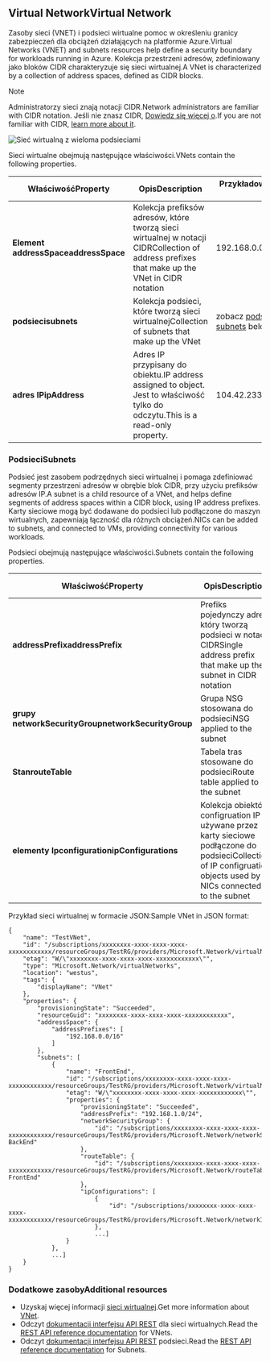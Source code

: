 ## <a name="virtual-network"></a><span data-ttu-id="ca0c2-101">Virtual Network</span><span class="sxs-lookup"><span data-stu-id="ca0c2-101">Virtual Network</span></span>
<span data-ttu-id="ca0c2-102">Zasoby sieci (VNET) i podsieci wirtualne pomoc w określeniu granicy zabezpieczeń dla obciążeń działających na platformie Azure.</span><span class="sxs-lookup"><span data-stu-id="ca0c2-102">Virtual Networks (VNET) and subnets resources help define a security boundary for workloads running in Azure.</span></span> <span data-ttu-id="ca0c2-103">Kolekcja przestrzeni adresów, zdefiniowany jako bloków CIDR charakteryzuje się sieci wirtualnej.</span><span class="sxs-lookup"><span data-stu-id="ca0c2-103">A VNet is characterized by a collection of address spaces, defined as CIDR blocks.</span></span> 

> [!NOTE]
> <span data-ttu-id="ca0c2-104">Administratorzy sieci znają notacji CIDR.</span><span class="sxs-lookup"><span data-stu-id="ca0c2-104">Network administrators are familiar with CIDR notation.</span></span> <span data-ttu-id="ca0c2-105">Jeśli nie znasz CIDR, [Dowiedz się więcej o](http://whatismyipaddress.com/cidr).</span><span class="sxs-lookup"><span data-stu-id="ca0c2-105">If you are not familiar with CIDR, [learn more about it](http://whatismyipaddress.com/cidr).</span></span>
> 
> 

![Sieć wirtualną z wieloma podsieciami](./media/resource-groups-networking/Figure4.png)

<span data-ttu-id="ca0c2-107">Sieci wirtualne obejmują następujące właściwości.</span><span class="sxs-lookup"><span data-stu-id="ca0c2-107">VNets contain the following properties.</span></span>

| <span data-ttu-id="ca0c2-108">Właściwość</span><span class="sxs-lookup"><span data-stu-id="ca0c2-108">Property</span></span> | <span data-ttu-id="ca0c2-109">Opis</span><span class="sxs-lookup"><span data-stu-id="ca0c2-109">Description</span></span> | <span data-ttu-id="ca0c2-110">Przykładowe wartości</span><span class="sxs-lookup"><span data-stu-id="ca0c2-110">Sample values</span></span> |
| --- | --- | --- |
| <span data-ttu-id="ca0c2-111">**Element addressSpace**</span><span class="sxs-lookup"><span data-stu-id="ca0c2-111">**addressSpace**</span></span> |<span data-ttu-id="ca0c2-112">Kolekcja prefiksów adresów, które tworzą sieci wirtualnej w notacji CIDR</span><span class="sxs-lookup"><span data-stu-id="ca0c2-112">Collection of address prefixes that make up the VNet in CIDR notation</span></span> |<span data-ttu-id="ca0c2-113">192.168.0.0/16</span><span class="sxs-lookup"><span data-stu-id="ca0c2-113">192.168.0.0/16</span></span> |
| <span data-ttu-id="ca0c2-114">**podsieci**</span><span class="sxs-lookup"><span data-stu-id="ca0c2-114">**subnets**</span></span> |<span data-ttu-id="ca0c2-115">Kolekcja podsieci, które tworzą sieci wirtualnej</span><span class="sxs-lookup"><span data-stu-id="ca0c2-115">Collection of subnets that make up the VNet</span></span> |<span data-ttu-id="ca0c2-116">zobacz [podsieci](#Subnets) poniżej.</span><span class="sxs-lookup"><span data-stu-id="ca0c2-116">see [subnets](#Subnets) below.</span></span> |
| <span data-ttu-id="ca0c2-117">**adres IP**</span><span class="sxs-lookup"><span data-stu-id="ca0c2-117">**ipAddress**</span></span> |<span data-ttu-id="ca0c2-118">Adres IP przypisany do obiektu.</span><span class="sxs-lookup"><span data-stu-id="ca0c2-118">IP address assigned to object.</span></span> <span data-ttu-id="ca0c2-119">Jest to właściwość tylko do odczytu.</span><span class="sxs-lookup"><span data-stu-id="ca0c2-119">This is a read-only property.</span></span> |<span data-ttu-id="ca0c2-120">104.42.233.77</span><span class="sxs-lookup"><span data-stu-id="ca0c2-120">104.42.233.77</span></span> |

### <a name="subnets"></a><span data-ttu-id="ca0c2-121">Podsieci</span><span class="sxs-lookup"><span data-stu-id="ca0c2-121">Subnets</span></span>
<span data-ttu-id="ca0c2-122">Podsieć jest zasobem podrzędnych sieci wirtualnej i pomaga zdefiniować segmenty przestrzeni adresów w obrębie blok CIDR, przy użyciu prefiksów adresów IP.</span><span class="sxs-lookup"><span data-stu-id="ca0c2-122">A subnet is a child resource of a VNet, and helps define segments of address spaces within a CIDR block, using IP address prefixes.</span></span> <span data-ttu-id="ca0c2-123">Karty sieciowe mogą być dodawane do podsieci lub podłączone do maszyn wirtualnych, zapewniają łączność dla różnych obciążeń.</span><span class="sxs-lookup"><span data-stu-id="ca0c2-123">NICs can be added to subnets, and connected to VMs, providing connectivity for various workloads.</span></span>

<span data-ttu-id="ca0c2-124">Podsieci obejmują następujące właściwości.</span><span class="sxs-lookup"><span data-stu-id="ca0c2-124">Subnets contain the following properties.</span></span> 

| <span data-ttu-id="ca0c2-125">Właściwość</span><span class="sxs-lookup"><span data-stu-id="ca0c2-125">Property</span></span> | <span data-ttu-id="ca0c2-126">Opis</span><span class="sxs-lookup"><span data-stu-id="ca0c2-126">Description</span></span> | <span data-ttu-id="ca0c2-127">Przykładowe wartości</span><span class="sxs-lookup"><span data-stu-id="ca0c2-127">Sample values</span></span> |
| --- | --- | --- |
| <span data-ttu-id="ca0c2-128">**addressPrefix**</span><span class="sxs-lookup"><span data-stu-id="ca0c2-128">**addressPrefix**</span></span> |<span data-ttu-id="ca0c2-129">Prefiks pojedynczy adres, który tworzą podsieci w notacji CIDR</span><span class="sxs-lookup"><span data-stu-id="ca0c2-129">Single address prefix that make up the subnet in CIDR notation</span></span> |<span data-ttu-id="ca0c2-130">192.168.1.0/24</span><span class="sxs-lookup"><span data-stu-id="ca0c2-130">192.168.1.0/24</span></span> |
| <span data-ttu-id="ca0c2-131">**grupy networkSecurityGroup**</span><span class="sxs-lookup"><span data-stu-id="ca0c2-131">**networkSecurityGroup**</span></span> |<span data-ttu-id="ca0c2-132">Grupa NSG stosowana do podsieci</span><span class="sxs-lookup"><span data-stu-id="ca0c2-132">NSG applied to the subnet</span></span> |<span data-ttu-id="ca0c2-133">zobacz [grupy NSG](#Network-Security-Group)</span><span class="sxs-lookup"><span data-stu-id="ca0c2-133">see [NSGs](#Network-Security-Group)</span></span> |
| <span data-ttu-id="ca0c2-134">**Stan**</span><span class="sxs-lookup"><span data-stu-id="ca0c2-134">**routeTable**</span></span> |<span data-ttu-id="ca0c2-135">Tabela tras stosowane do podsieci</span><span class="sxs-lookup"><span data-stu-id="ca0c2-135">Route table applied to the subnet</span></span> |<span data-ttu-id="ca0c2-136">zobacz [przez](#Route-table)</span><span class="sxs-lookup"><span data-stu-id="ca0c2-136">see [UDR](#Route-table)</span></span> |
| <span data-ttu-id="ca0c2-137">**elementy Ipconfiguration**</span><span class="sxs-lookup"><span data-stu-id="ca0c2-137">**ipConfigurations**</span></span> |<span data-ttu-id="ca0c2-138">Kolekcja obiektów configruation IP używane przez karty sieciowe podłączone do podsieci</span><span class="sxs-lookup"><span data-stu-id="ca0c2-138">Collection of IP configruation objects used by NICs connected to the subnet</span></span> |<span data-ttu-id="ca0c2-139">zobacz [przez](#Route-table)</span><span class="sxs-lookup"><span data-stu-id="ca0c2-139">see [UDR](#Route-table)</span></span> |

<span data-ttu-id="ca0c2-140">Przykład sieci wirtualnej w formacie JSON:</span><span class="sxs-lookup"><span data-stu-id="ca0c2-140">Sample VNet in JSON format:</span></span>

    {
        "name": "TestVNet",
        "id": "/subscriptions/xxxxxxxx-xxxx-xxxx-xxxx-xxxxxxxxxxxx/resourceGroups/TestRG/providers/Microsoft.Network/virtualNetworks/TestVNet",
        "etag": "W/\"xxxxxxxx-xxxx-xxxx-xxxx-xxxxxxxxxxxx\"",
        "type": "Microsoft.Network/virtualNetworks",
        "location": "westus",
        "tags": {
            "displayName": "VNet"
        },
        "properties": {
            "provisioningState": "Succeeded",
            "resourceGuid": "xxxxxxxx-xxxx-xxxx-xxxx-xxxxxxxxxxxx",
            "addressSpace": {
                "addressPrefixes": [
                    "192.168.0.0/16"
                ]
            },
            "subnets": [
                {
                    "name": "FrontEnd",
                    "id": "/subscriptions/xxxxxxxx-xxxx-xxxx-xxxx-xxxxxxxxxxxx/resourceGroups/TestRG/providers/Microsoft.Network/virtualNetworks/TestVNet/subnets/FrontEnd",
                    "etag": "W/\"xxxxxxxx-xxxx-xxxx-xxxx-xxxxxxxxxxxx\"",
                    "properties": {
                        "provisioningState": "Succeeded",
                        "addressPrefix": "192.168.1.0/24",
                        "networkSecurityGroup": {
                            "id": "/subscriptions/xxxxxxxx-xxxx-xxxx-xxxx-xxxxxxxxxxxx/resourceGroups/TestRG/providers/Microsoft.Network/networkSecurityGroups/NSG-BackEnd"
                        },
                        "routeTable": {
                            "id": "/subscriptions/xxxxxxxx-xxxx-xxxx-xxxx-xxxxxxxxxxxx/resourceGroups/TestRG/providers/Microsoft.Network/routeTables/UDR-FrontEnd"
                        },
                        "ipConfigurations": [
                            {
                                "id": "/subscriptions/xxxxxxxx-xxxx-xxxx-xxxx-xxxxxxxxxxxx/resourceGroups/TestRG/providers/Microsoft.Network/networkInterfaces/NICWEB1/ipConfigurations/ipconfig1"
                            },
                            ...]
                    }
                },
                ...]
        }
    }

### <a name="additional-resources"></a><span data-ttu-id="ca0c2-141">Dodatkowe zasoby</span><span class="sxs-lookup"><span data-stu-id="ca0c2-141">Additional resources</span></span>
* <span data-ttu-id="ca0c2-142">Uzyskaj więcej informacji [sieci wirtualnej](../articles/virtual-network/virtual-networks-overview.md).</span><span class="sxs-lookup"><span data-stu-id="ca0c2-142">Get more information about [VNet](../articles/virtual-network/virtual-networks-overview.md).</span></span>
* <span data-ttu-id="ca0c2-143">Odczyt [dokumentacji interfejsu API REST](https://msdn.microsoft.com/library/azure/mt163650.aspx) dla sieci wirtualnych.</span><span class="sxs-lookup"><span data-stu-id="ca0c2-143">Read the [REST API reference documentation](https://msdn.microsoft.com/library/azure/mt163650.aspx) for VNets.</span></span>
* <span data-ttu-id="ca0c2-144">Odczyt [dokumentacji interfejsu API REST](https://msdn.microsoft.com/library/azure/mt163618.aspx) podsieci.</span><span class="sxs-lookup"><span data-stu-id="ca0c2-144">Read the [REST API reference documentation](https://msdn.microsoft.com/library/azure/mt163618.aspx) for Subnets.</span></span>

